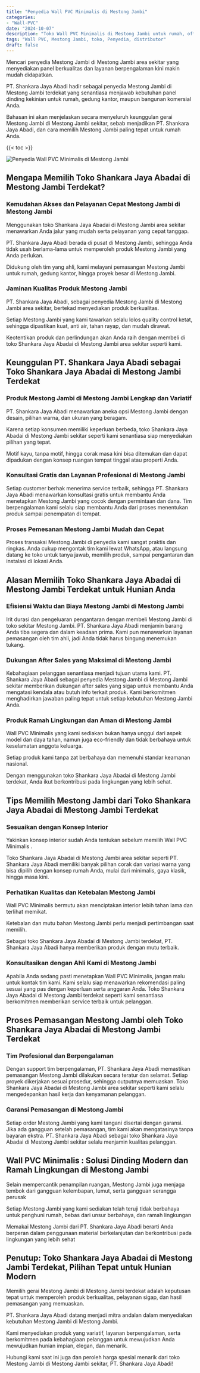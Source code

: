 ```yaml
---
title: "Penyedia Wall PVC Minimalis di Mestong Jambi"
categories: 
- "Wall-PVC"
date: "2024-10-07"
description: "Toko Wall PVC Minimalis di Mestong Jambi untuk rumah, office, dan ritel. Material unggulan, pilihan motif, warna elegan, dengan servis instalasi dikerjakan oleh tenaga ahli berpengalaman serta kepastian resmi!|Layanan penyediaan Wall PVC Minimalis di Mestong Jambi bagi keperluan rumah, office, maupun gerai, beserta panel terbaik dan penempatan oleh tenaga ahli ahli serta jaminan resmi.|Alternatif Wall PVC Minimalis di Mestong Jambi yang terbukti bagi tempat tinggal, kantor, serta gerai, bersama panel unggulan dan pemasangan dikerjakan oleh teknisi profesional serta kepastian resmi.|Penyediaan Wall PVC Minimalis di Mestong Jambi untuk tempat tinggal, perkantoran, serta toko, beserta produk berkualitas dan pemasangan ditangani oleh tenaga ahli ahli, dilengkapi beserta jaminan resmi.}"
tags: "Wall PVC, Mestong Jambi, toko, Penyedia, distributor"
draft: false
---
```


Mencari penyedia Mestong Jambi di Mestong Jambi area sekitar yang menyediakan panel berkualitas dan layanan berpengalaman kini makin mudah didapatkan.

PT. Shankara Jaya Abadi hadir sebagai penyedia Mestong Jambi di Mestong Jambi terdekat yang senantiasa menjawab kebutuhan panel dinding kekinian untuk rumah, gedung kantor, maupun bangunan komersial Anda.

Bahasan ini akan menjelaskan secara menyeluruh keunggulan gerai Mestong Jambi di Mestong Jambi sekitar, sebab menjadikan PT. Shankara Jaya Abadi, dan cara memilih Mestong Jambi paling tepat untuk rumah Anda.

{{< toc >}}

![Penyedia Wall PVC Minimalis di Mestong Jambi](/images/Wall-PVC/Penyedia-Wall-PVC-Minimalis-di-Mestong-Jambi.png)


## Mengapa Memilih Toko Shankara Jaya Abadai di Mestong Jambi Terdekat?

### Kemudahan Akses dan Pelayanan Cepat Mestong Jambi di Mestong Jambi

Menggunakan toko Shankara Jaya Abadai di Mestong Jambi area sekitar menawarkan Anda jalur yang mudah serta pelayanan yang cepat tanggap.

PT. Shankara Jaya Abadi berada di pusat di Mestong Jambi, sehingga Anda tidak usah berlama-lama untuk memperoleh produk Mestong Jambi yang Anda perlukan.

Didukung oleh tim yang ahli, kami melayani pemasangan Mestong Jambi untuk rumah, gedung kantor, hingga proyek besar di Mestong Jambi.

### Jaminan Kualitas Produk Mestong Jambi

PT. Shankara Jaya Abadi, sebagai penyedia Mestong Jambi di Mestong Jambi area sekitar, bertekad menyediakan produk berkualitas.

Setiap Mestong Jambi yang kami tawarkan selalu lolos quality control ketat, sehingga dipastikan kuat, anti air, tahan rayap, dan mudah dirawat.

Keotentikan produk dan perlindungan akan Anda raih dengan membeli di toko Shankara Jaya Abadai di Mestong Jambi area sekitar seperti kami.

## Keunggulan PT. Shankara Jaya Abadi sebagai Toko Shankara Jaya Abadai di Mestong Jambi Terdekat

### Produk Mestong Jambi di Mestong Jambi Lengkap dan Variatif

PT. Shankara Jaya Abadi menawarkan aneka opsi Mestong Jambi dengan desain, pilihan warna, dan ukuran yang beragam.

Karena setiap konsumen memiliki keperluan berbeda, toko Shankara Jaya Abadai di Mestong Jambi sekitar seperti kami senantiasa siap menyediakan pilihan yang tepat.

Motif kayu, tanpa motif, hingga corak masa kini bisa ditemukan dan dapat dipadukan dengan konsep ruangan tempat tinggal atau properti Anda.

### Konsultasi Gratis dan Layanan Profesional di Mestong Jambi

Setiap customer berhak menerima service terbaik, sehingga PT. Shankara Jaya Abadi menawarkan konsultasi gratis untuk membantu Anda menetapkan Mestong Jambi yang cocok dengan permintaan dan dana. Tim berpengalaman kami selalu siap membantu Anda dari proses menentukan produk sampai penempatan di tempat.

### Proses Pemesanan Mestong Jambi Mudah dan Cepat

Proses transaksi Mestong Jambi di penyedia kami sangat praktis dan ringkas. Anda cukup mengontak tim kami lewat WhatsApp, atau langsung datang ke toko untuk tanya jawab, memilih produk, sampai pengantaran dan instalasi di lokasi Anda.

## Alasan Memilih Toko Shankara Jaya Abadai di Mestong Jambi Terdekat untuk Hunian Anda

### Efisiensi Waktu dan Biaya Mestong Jambi di Mestong Jambi

Irit durasi dan pengeluaran pengantaran dengan membeli Mestong Jambi di toko sekitar Mestong Jambi. PT. Shankara Jaya Abadi menjamin barang Anda tiba segera dan dalam keadaan prima. Kami pun menawarkan layanan pemasangan oleh tim ahli, jadi Anda tidak harus bingung menemukan tukang.

### Dukungan After Sales yang Maksimal di Mestong Jambi

Kebahagiaan pelanggan senantiasa menjadi tujuan utama kami. PT. Shankara Jaya Abadi sebagai penyedia Mestong Jambi di Mestong Jambi sekitar memberikan dukungan after sales yang sigap untuk membantu Anda mengatasi kendala atau butuh info terkait produk. Kami berkomitmen menghadirkan jawaban paling tepat untuk setiap kebutuhan Mestong Jambi Anda.

### Produk Ramah Lingkungan dan Aman di Mestong Jambi

 Wall PVC Minimalis  yang kami sediakan bukan hanya unggul dari aspek model dan daya tahan, namun juga eco-friendly dan tidak berbahaya untuk keselamatan anggota keluarga.

Setiap produk kami tanpa zat berbahaya dan memenuhi standar keamanan nasional.

Dengan menggunakan toko Shankara Jaya Abadai di Mestong Jambi terdekat, Anda ikut berkontribusi pada lingkungan yang lebih sehat.

## Tips Memilih Mestong Jambi dari Toko Shankara Jaya Abadai di Mestong Jambi Terdekat

### Sesuaikan dengan Konsep Interior 

Yakinkan konsep interior sudah Anda tentukan sebelum memilih  Wall PVC Minimalis .

Toko Shankara Jaya Abadai di Mestong Jambi area sekitar seperti PT. Shankara Jaya Abadi memiliki banyak pilihan corak dan variasi warna yang bisa dipilih dengan konsep rumah Anda, mulai dari minimalis, gaya klasik, hingga masa kini.

### Perhatikan Kualitas dan Ketebalan Mestong Jambi

 Wall PVC Minimalis  bermutu akan menciptakan interior lebih tahan lama dan terlihat memikat.

Ketebalan dan mutu bahan Mestong Jambi perlu menjadi pertimbangan saat memilih.

Sebagai toko Shankara Jaya Abadai di Mestong Jambi terdekat, PT. Shankara Jaya Abadi hanya memberikan produk dengan mutu terbaik.

### Konsultasikan dengan Ahli Kami di Mestong Jambi

Apabila Anda sedang pasti menetapkan Wall PVC Minimalis, jangan malu untuk kontak tim kami. Kami selalu siap menawarkan rekomendasi paling sesuai yang pas dengan keperluan serta anggaran Anda. Toko Shankara Jaya Abadai di Mestong Jambi terdekat seperti kami senantiasa berkomitmen memberikan service terbaik untuk pelanggan.

## Proses Pemasangan Mestong Jambi oleh Toko Shankara Jaya Abadai di Mestong Jambi Terdekat

### Tim Profesional dan Berpengalaman

Dengan support tim berpengalaman, PT. Shankara Jaya Abadi memastikan pemasangan Mestong Jambi dilakukan secara teratur dan selamat. Setiap proyek dikerjakan sesuai prosedur, sehingga outputnya memuaskan. Toko Shankara Jaya Abadai di Mestong Jambi area sekitar seperti kami selalu mengedepankan hasil kerja dan kenyamanan pelanggan.

### Garansi Pemasangan di Mestong Jambi

Setiap order Mestong Jambi yang kami tangani disertai dengan garansi. Jika ada gangguan setelah pemasangan, tim kami akan mengatasinya tanpa bayaran ekstra. PT. Shankara Jaya Abadi sebagai toko Shankara Jaya Abadai di Mestong Jambi sekitar selalu menjamin kualitas pelanggan.

##  Wall PVC Minimalis : Solusi Dinding Modern dan Ramah Lingkungan di Mestong Jambi

Selain mempercantik penampilan ruangan, Mestong Jambi juga menjaga tembok dari gangguan kelembapan, lumut, serta gangguan serangga perusak

Setiap Mestong Jambi yang kami sediakan telah teruji tidak berbahaya untuk penghuni rumah, bebas dari unsur berbahaya, dan ramah lingkungan

Memakai Mestong Jambi dari PT. Shankara Jaya Abadi berarti Anda berperan dalam penggunaan material berkelanjutan dan berkontribusi pada lingkungan yang lebih sehat

## Penutup: Toko Shankara Jaya Abadai di Mestong Jambi Terdekat, Pilihan Tepat untuk Hunian Modern

Memilih gerai Mestong Jambi di Mestong Jambi terdekat adalah keputusan tepat untuk memperoleh produk berkualitas, pelayanan sigap, dan hasil pemasangan yang memuaskan.

PT. Shankara Jaya Abadi datang menjadi mitra andalan dalam menyediakan kebutuhan Mestong Jambi di Mestong Jambi.

Kami menyediakan produk yang variatif, layanan berpengalaman, serta berkomitmen pada kebahagiaan pelanggan untuk mewujudkan Anda mewujudkan hunian impian, elegan, dan menarik.

Hubungi kami saat ini juga dan peroleh harga spesial menarik dari toko Mestong Jambi di Mestong Jambi sekitar, PT. Shankara Jaya Abadi!